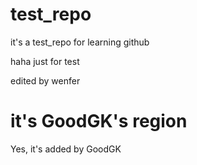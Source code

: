 # test_repo
it's a test_repo for learning github

haha just for test

edited by wenfer

# it's GoodGK's region
Yes, it's added by GoodGK
